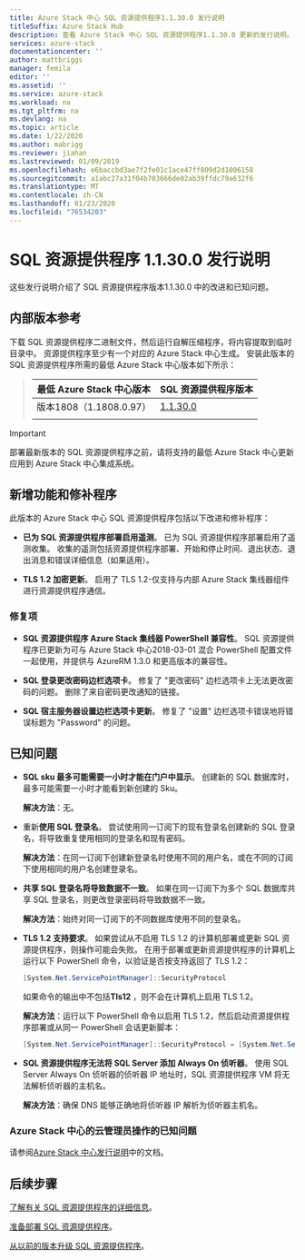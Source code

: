```yaml
---
title: Azure Stack 中心 SQL 资源提供程序1.1.30.0 发行说明
titleSuffix: Azure Stack Hub
description: 查看 Azure Stack 中心 SQL 资源提供程序1.1.30.0 更新的发行说明。
services: azure-stack
documentationcenter: ''
author: mattbriggs
manager: femila
editor: ''
ms.assetid: ''
ms.service: azure-stack
ms.workload: na
ms.tgt_pltfrm: na
ms.devlang: na
ms.topic: article
ms.date: 1/22/2020
ms.author: mabrigg
ms.reviewer: jiahan
ms.lastreviewed: 01/09/2019
ms.openlocfilehash: e6baccbd3ae7f2fe01c1ace47ff809d2d1006158
ms.sourcegitcommit: a1abc27a31f04b703666de02ab39ffdc79a632f6
ms.translationtype: MT
ms.contentlocale: zh-CN
ms.lasthandoff: 01/23/2020
ms.locfileid: "76534203"
---
```

# <a name="sql-resource-provider-11300-release-notes"></a>SQL 资源提供程序 1.1.30.0 发行说明

这些发行说明介绍了 SQL 资源提供程序版本1.1.30.0 中的改进和已知问题。

## <a name="build-reference"></a>内部版本参考
下载 SQL 资源提供程序二进制文件，然后运行自解压缩程序，将内容提取到临时目录中。 资源提供程序至少有一个对应的 Azure Stack 中心生成。 安装此版本的 SQL 资源提供程序所需的最低 Azure Stack 中心版本如下所示：

> |最低 Azure Stack 中心版本|SQL 资源提供程序版本|
> |-----|-----|
> |版本1808（1.1808.0.97）|[1.1.30.0](https://aka.ms/azurestacksqlrp11300)|
> |     |     |

> [!IMPORTANT]
> 部署最新版本的 SQL 资源提供程序之前，请将支持的最低 Azure Stack 中心更新应用到 Azure Stack 中心集成系统。

## <a name="new-features-and-fixes"></a>新增功能和修补程序
此版本的 Azure Stack 中心 SQL 资源提供程序包括以下改进和修补程序：

- **已为 SQL 资源提供程序部署启用遥测**。 已为 SQL 资源提供程序部署启用了遥测收集。 收集的遥测包括资源提供程序部署、开始和停止时间、退出状态、退出消息和错误详细信息（如果适用）。

- **TLS 1.2 加密更新**。 启用了 TLS 1.2-仅支持与内部 Azure Stack 集线器组件进行资源提供程序通信。 

### <a name="fixes"></a>修复项

- **SQL 资源提供程序 Azure Stack 集线器 PowerShell 兼容性**。 SQL 资源提供程序已更新为可与 Azure Stack 中心2018-03-01 混合 PowerShell 配置文件一起使用，并提供与 AzureRM 1.3.0 和更高版本的兼容性。

- **SQL 登录更改密码边栏选项卡**。 修复了 "更改密码" 边栏选项卡上无法更改密码的问题。 删除了来自密码更改通知的链接。

- **SQL 宿主服务器设置边栏选项卡更新**。 修复了 "设置" 边栏选项卡错误地将错误标题为 "Password" 的问题。

## <a name="known-issues"></a>已知问题

- **SQL sku 最多可能需要一小时才能在门户中显示**。 创建新的 SQL 数据库时，最多可能需要一小时才能看到新创建的 Sku。

    **解决方法**：无。

- 重新**使用 SQL 登录名**。 尝试使用同一订阅下的现有登录名创建新的 SQL 登录名，将导致重复使用相同的登录名和现有密码。

    **解决方法**：在同一订阅下创建新登录名时使用不同的用户名，或在不同的订阅下使用相同的用户名创建登录名。

- **共享 SQL 登录名将导致数据不一致**。 如果在同一订阅下为多个 SQL 数据库共享 SQL 登录名，则更改登录密码将导致数据不一致。

    **解决方法**：始终对同一订阅下的不同数据库使用不同的登录名。

- **TLS 1.2 支持要求**。 如果尝试从不启用 TLS 1.2 的计算机部署或更新 SQL 资源提供程序，则操作可能会失败。 在用于部署或更新资源提供程序的计算机上运行以下 PowerShell 命令，以验证是否按支持返回了 TLS 1.2：

  ```powershell
  [System.Net.ServicePointManager]::SecurityProtocol
  ```

  如果命令的输出中不包括**Tls12** ，则不会在计算机上启用 TLS 1.2。

    **解决方法**：运行以下 PowerShell 命令以启用 TLS 1.2，然后启动资源提供程序部署或从同一 PowerShell 会话更新脚本：

    ```powershell
    [System.Net.ServicePointManager]::SecurityProtocol = [System.Net.SecurityProtocolType]::Tls12
    ```

- **SQL 资源提供程序无法将 SQL Server 添加 Always On 侦听器**。 使用 SQL Server Always On 侦听器的侦听器 IP 地址时，SQL 资源提供程序 VM 将无法解析侦听器的主机名。

    **解决方法**：确保 DNS 能够正确地将侦听器 IP 解析为侦听器主机名。

### <a name="known-issues-for-cloud-admins-operating-azure-stack-hub"></a>Azure Stack 中心的云管理员操作的已知问题
请参阅[Azure Stack 中心发行说明](azure-stack-servicing-policy.md)中的文档。

## <a name="next-steps"></a>后续步骤
[了解有关 SQL 资源提供程序的详细信息](azure-stack-sql-resource-provider.md)。

[准备部署 SQL 资源提供程序](azure-stack-sql-resource-provider-deploy.md#prerequisites)。

[从以前的版本升级 SQL 资源提供程序](azure-stack-sql-resource-provider-update.md)。